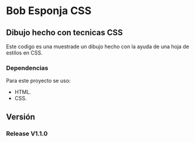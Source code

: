 # Bob Esponja CSS

## Dibujo hecho con tecnicas CSS

Este codigo es una muestrade un dibujo hecho con la ayuda de una hoja de estilos en CSS.


### Dependencias

Para este proyecto se uso:
- HTML.
- CSS.


## Versión

### Release V1.1.0